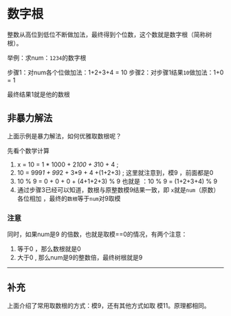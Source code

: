 # 数字根

整数从高位到低位不断做加法，最终得到个位数，这个数就是数字根（简称树根）。

举例：求num：`1234`的数字根

步骤1：对num各个位做加法：1+2+3+4  = 10
步骤2：对步骤1结果`10`做加法：1+0 = 1

最终结果1就是他的数根

## 非暴力解法

上面示例是暴力解法，如何优雅取数根呢？

先看个数学计算

1. x = 10 = 1 * 1000 + 2*100 + 3*10 + 4 ;
2. 10 = 999*1 + 99*2 + 3*9 + 4 +(1+2+3)  ; 这里就注意到，模9  ，前面都是0
3. 10 % 9 = 0 + 0 + 0 + (4+1+2+3) % 9 也就是 ：10 % 9 = (1+2+3+4) % 9
4. 通过步骤3已经可以知道，数根与原整数模9结果一致，即 `x`就是`num`（原数）各位相加 ，最终的`数根`等于`num`对9取模

### 注意

同时，如果num是9 的倍数，也就是取模==0的情况，有两个注意：

1. 等于0 ，那么数根就是0
2. 大于0 , 那么num是9的整数倍，最终树根就是9

---

## 补充

上面介绍了常用取数根的方式：模9，还有其他方式如取 模11。原理都相同。
